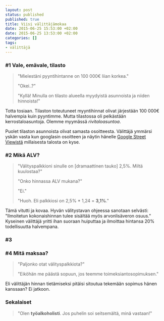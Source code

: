 ```yaml
---
layout: post
status: published
published: true
title: Viisi välittäjämokaa
date: 2015-06-25 15:53:00 +02:00
date: 2015-06-25 13:53:00 +02:00
categories: [] 
tags:
- välittäjä
---
```




### #1 Vale, emävale, tilasto

<blockquote>
  <p>"Mielestäni pyyntihintanne on 100 000€ liian korkea."</p>
  <p>"Okei..?"</p>
  <p>"Kyllä! Minulla on tilasto alueella myydyistä asunnoista ja niiden hinnoista!"</p>
</blockquote>

Totta tosiaan. Tilaston toteutuneet myyntihinnat olivat järjestään 100 000€ halvempia
kuin pyyntimme. Mutta tilastossa oli pelkästään kerrostaloasuntoja. Olemme myymässä _rivitaloasuntoa_.

Puolet tilaston asunnoista olivat samasta osoitteesta. Välittäjä ymmärsi yskän 
vasta kun googlasin osoitteen ja näytin hänelle [Google Street Viewistä](https://goo.gl/maps/Cq4VC)
millaisesta talosta on kyse.

### #2 Mikä ALV?
<blockquote>
  <p>"Välityspalkkioni sinulle on [dramaattinen tauko] 2,5%. Miltä kuulostaa?"</p>
  <p>"Onko hinnassa ALV mukana?"</p>
  <p>"Ei."</p>
  <p>"Huoh. Eli palkkiosi on 2,5% * 1,24 = <strong>3,1%</strong>."</p>
</blockquote>

Tämä vitutti ja kovaa. Hyvän välitystavan ohjeessa sanotaan selvästi: "Ilmoitetun
kokonaishinnan tulee sisältää myös arvonlisäveron osuus." Kyseinen välittäjä yritti
ihan suoraan huiputtaa ja ilmoittaa hintansa 20% todellisuutta halvempana.

### #3 

### #4 Mitä maksaa?
<blockquote>
  <p>"Paljonko otat välityspalkkiota?"</p>
  <p>"Eiköhän me päästä sopuun, jos teemme toimeksiantosopimuksen."</p>
</blockquote>

Eli välittäjän hinnan tietämiseksi pitäisi sitoutua tekemään sopimus hänen kanssaan? Ei jatkoon.


### Sekalaiset

<blockquote>
  "Olen <strong>työalkoholisti</strong>. Jos puhelin soi seitsemältä, minä vastaan!"
</blockquote>

